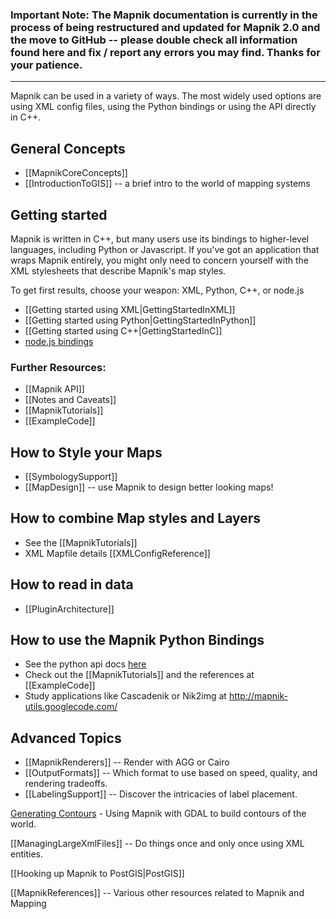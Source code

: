 ### Important Note: The Mapnik documentation is currently in the process of being restructured and updated for Mapnik 2.0 and the move to GitHub -- please double check all information found here and fix / report any errors you may find. Thanks for your patience.
---

Mapnik can be used in a variety of ways. The most widely used options are using XML config files, using the Python bindings or using the API directly in C++.

## General Concepts

* [[MapnikCoreConcepts]]
* [[IntroductionToGIS]] -- a brief intro to the world of mapping systems

## Getting started

Mapnik is written in C++, but many users use its bindings to higher-level languages, including Python or Javascript. If you've got an application that wraps Mapnik entirely, you might only need to concern yourself with the XML stylesheets that describe Mapnik's map styles.

To get first results, choose your weapon: XML, Python, C++, or node.js

* [[Getting started using XML|GettingStartedInXML]]
* [[Getting started using Python|GettingStartedInPython]]
* [[Getting started using C++|GettingStartedInC]]
* [node.js bindings](http://github.com/mapnik/node-mapnik)

### Further Resources:

- [[Mapnik API]]
- [[Notes and Caveats]]
- [[MapnikTutorials]]
- [[ExampleCode]]

## How to Style your Maps

* [[SymbologySupport]]
* [[MapDesign]] -- use Mapnik to design better looking maps!

## How to combine Map styles and Layers

* See the [[MapnikTutorials]]
* XML Mapfile details [[XMLConfigReference]]

## How to read in data

* [[PluginArchitecture]]

## How to use the Mapnik Python Bindings

* See the python api docs [here](http://media.mapnik.org/api_docs/python/)
* Check out the [[MapnikTutorials]] and  the references at [[ExampleCode]]
* Study applications like Cascadenik or Nik2img at http://mapnik-utils.googlecode.com/

## Advanced Topics
 
* [[MapnikRenderers]] -- Render with AGG or Cairo
* [[OutputFormats]] -- Which format to use based on speed, quality, and rendering tradeoffs.
* [[LabelingSupport]] -- Discover the intricacies of label placement.

[Generating Contours](http://wiki.openstreetmap.org/index.php/Contours) - Using Mapnik with GDAL to build contours of the world.

[[ManagingLargeXmlFiles]] -- Do things once and only once using XML entities.

[[Hooking up Mapnik to PostGIS|PostGIS]]

[[MapnikReferences]] -- Various other resources related to Mapnik and Mapping